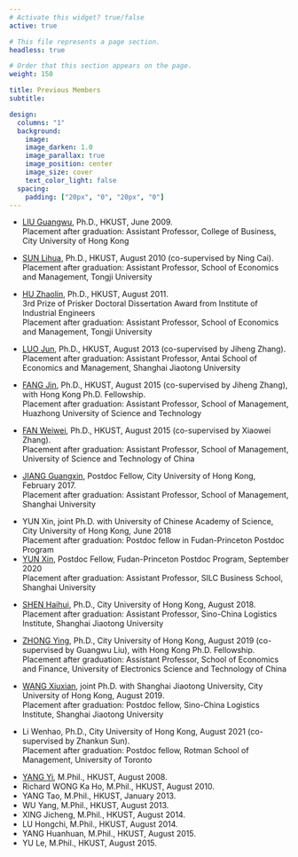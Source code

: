 ```yaml
---
# Activate this widget? true/false
active: true

# This file represents a page section.
headless: true

# Order that this section appears on the page.
weight: 150

title: Previous Members
subtitle:

design:
  columns: "1"
  background:
    image:
    image_darken: 1.0
    image_parallax: true
    image_position: center
    image_size: cover
    text_color_light: false
  spacing:
    padding: ["20px", "0", "20px", "0"]
---
```


<!-- Welcome to the demo of the **academic resumé template** for Wowchemy, the Website Builder for Hugo.

[Explore similar templates](https://wowchemy.com/templates/)

**Over 500,000 [Amazing Websites](https://wowchemy.com/) have Already Been Built with Wowchemy**

**[Join](https://wowchemy.com/templates/) the Most Empowered Hugo Community** -->

* [LIU Guangwu](https://www.cb.cityu.edu.hk/staff/guanliu/), Ph.D., HKUST, June 2009.
<br/>Placement after graduation: Assistant Professor, College of Business, City University of Hong Kong
<!-- <br/>Currently Professor in College of Business at City University of Hong Kong. -->
* [SUN Lihua](https://sem.tongji.edu.cn/semch/15051.html), Ph.D., HKUST, August 2010 (co-supervised by Ning Cai).
<br/>Placement after graduation: Assistant Professor, School of Economics and Management, Tongji University
<!-- <br/>Currently Associate Professor in School of Economics and Management at Tongji University. -->
* [HU Zhaolin](https://sem.tongji.edu.cn/semch/15347.html), Ph.D., HKUST, August 2011.
<br/>3rd Prize of Prisker Doctoral Dissertation Award from Institute of Industrial Engineers
<br/>Placement after graduation: Assistant Professor, School of Economics and Management, Tongji University
<!-- <br/>Currently Professor in School of Economics and Management at Tongji University. -->
* [LUO Jun](http://www.acem.sjtu.edu.cn/en/faculty/luojun.html), Ph.D., HKUST, August 2013  (co-supervised by Jiheng Zhang).
<br/>Placement after graduation: Assistant Professor, Antai School of Economics and Management, Shanghai Jiaotong University
<!-- <br/>Currently Associate Professor in Antai School of Economics and Management at Shanghai Jiaotong University. -->
* [FANG Jin](https://sem.shmtu.edu.cn/2020/1126/c7783a35249/page.htm), Ph.D., HKUST, August 2015 (co-supervised by Jiheng Zhang), with Hong Kong Ph.D. Fellowship.
<br/>Placement after graduation: Assistant Professor, School of Management, Huazhong University of Science and Technology
<!-- <br/>Currently Assistant Professor in School of Economics and Management at Shanghai Maritime University. -->
* [FAN Weiwei](https://aib.tongji.edu.cn/96/71/c18705a169585/page.htm), Ph.D., HKUST, August 2015 (co-supervised by Xiaowei Zhang).
<br/>Placement after graduation: Assistant Professor, School of Management, University of Science and Technology of China
<!-- <br/>Currently Associate Professor in School of Economics and Management at at Tongji University. -->
* [JIANG Guangxin](http://homepage.hit.edu.cn/jiangguangxin?lang=en), Postdoc Fellow, City University of Hong Kong, February 2017.
<br/>Placement after graduation: Assistant Professor, School of Management, Shanghai University
<!-- <br/>Currently Professor in School of Management at Harbin Institute of Technology. -->
* YUN Xin, joint Ph.D. with University of Chinese Academy of Science, City University of Hong Kong, June 2018
<br/>Placement after graduation: Postdoc fellow in Fudan-Princeton Postdoc Program
* [YUN Xin](https://silc.shu.edu.cn/info/1151/17760.htm), Postdoc Fellow, Fudan-Princeton Postdoc Program, September 2020
<br/>Placement after graduation: Assistant Professor, SILC Business School, Shanghai University
<!-- <br/>Currently Assistant Professor in SILC Business School at Shanghai University. -->
* [SHEN Haihui](https://shenhaihui.github.io), Ph.D., City University of Hong Kong, August 2018.
<br/>Placement after graduation: Assistant Professor, Sino-China Logistics Institute, Shanghai Jiaotong University
<!-- <br/>Currently Assistant Professor in Antai School of Economics and Management at Shanghai Jiaotong University. -->
* [ZHONG Ying](https://www.mgmt.uestc.edu.cn/jsnry.jsp?urltype=news.NewsContentUrl&wbtreeid=1020&wbnewsid=29684), Ph.D., City University of Hong Kong, August 2019 (co-supervised by Guangwu Liu), with Hong Kong Ph.D. Fellowship.
<br/>Placement after graduation: Assistant Professor, School of Economics and Finance, University of Electronics Science and Technology of China
<!-- <br/>Currently Associate Professor in School of Economics and Management at at University of Electronic Science and Technology of China. -->
* [WANG Xiuxian](http://www.sugli.sjtu.edu.cn/teacher2/2509.html), joint Ph.D. with Shanghai Jiaotong University, City University of Hong Kong, August 2019.
<br/>Placement after graduation: Postdoc fellow, Sino-China Logistics Institute, Shanghai Jiaotong University
<!-- <br/>Currently -->

* Li Wenhao, Ph.D., City University of Hong Kong, August 2021 (co-supervised by Zhankun Sun).
<br/>Placement after graduation: Postdoc fellow, Rotman School of Management, University of Toronto
<!-- <br/>Currently -->

* [YANG Yi](https://yangyi02.github.io/), M.Phil., HKUST, August 2008.
* Richard WONG Ka Ho, M.Phil., HKUST, August 2010.
* YANG Tao, M.Phil., HKUST, January 2013.
* WU Yang, M.Phil., HKUST, August 2013.
* XING Jicheng, M.Phil., HKUST, August 2014.
* LU Hongchi, M.Phil., HKUST, August 2014.
* YANG Huanhuan, M.Phil., HKUST, August 2015.
* YU Le, M.Phil., HKUST, August 2015.

<!-- {{% callout note %}}
This homepage section is an example of adding [elements](https://wowchemy.com/docs/content/writing-markdown-latex/) to the [*Blank* widget](https://wowchemy.com/docs/getting-started/page-builder/).

Backgrounds can be applied to any section. Here, the *background* option is set give an *image parallax* effect.
{{% /callout %}} -->
